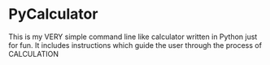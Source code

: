 # PyCalculator
This is my VERY simple command line like calculator written in Python just for fun. It includes instructions which guide the user through the process of CALCULATION
